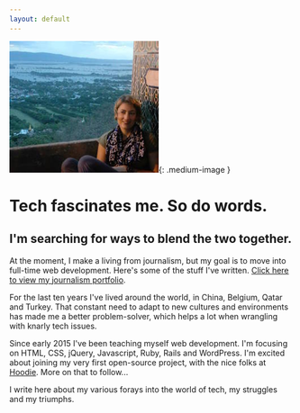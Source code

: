 ```yaml
---
layout: default
---
```


![In Bagan](/images/bagan.jpg){: .medium-image }

# Tech fascinates me. So do words. 

## I'm searching for ways to blend the two together. 

At the moment, I make a living from journalism, but my goal is to move into full-time web development. Here's some of the stuff I've written. [Click here to view my journalism portfolio](http://samanthanorth.com).

For the last ten years I've lived around the world, in China, Belgium, Qatar and Turkey. That constant need to adapt to new cultures and environments has made me a better problem-solver, which helps a lot when wrangling with knarly tech issues. 

Since early 2015 I've been teaching myself web development. I'm focusing on HTML, CSS, jQuery, Javascript, Ruby, Rails and WordPress. I'm excited about joining my very first open-source project, with the nice folks at [Hoodie](http://hood.ie). More on that to follow...

I write here about my various forays into the world of tech, my struggles and my triumphs.  


 

